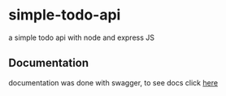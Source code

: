 # simple-todo-api
a simple todo api with node and express JS

## Documentation
documentation was done with swagger, to see docs click [here](https://app.swaggerhub.com/apis/klexzi6/a-simple_todo_api/1.0.0)
